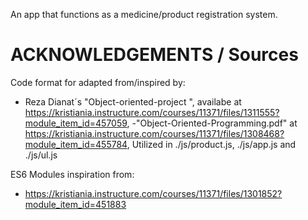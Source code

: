 An app that functions as a medicine/product registration system.

# ACKNOWLEDGEMENTS / Sources

Code format for adapted from/inspired  by:
- Reza Dianat´s "Object-oriented-project ",
availabe at https://kristiania.instructure.com/courses/11371/files/1311555?module_item_id=457059,
-"Object-Oriented-Programming.pdf" at https://kristiania.instructure.com/courses/11371/files/1308468?module_item_id=455784, 
Utilized in ./js/product.js, ./js/app.js and ./js/ul.js

ES6 Modules inspiration from:
- https://kristiania.instructure.com/courses/11371/files/1301852?module_item_id=451883

